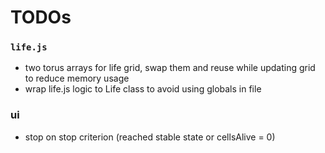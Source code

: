 # TODOs

### `life.js`
* two torus arrays for life grid, swap them and reuse while updating grid to reduce memory usage
* wrap life.js logic to Life class to avoid using globals in file

### ui
* stop on stop criterion (reached stable state or cellsAlive = 0)